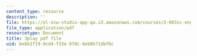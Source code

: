 ```yaml
---
content_type: resource
description: ''
file: https://ol-ocw-studio-app-qa.s3.amazonaws.com/courses/2-003sc-engineering-dynamics-fall-2011/bebb1f199cd4f33e9f8c8eb8b71dbf8c_63sIgMvBuEQ.pdf
file_type: application/pdf
resourcetype: Document
title: 3play pdf file
uid: bebb1f19-9cd4-f33e-9f8c-8eb8b71dbf8c
---
```

